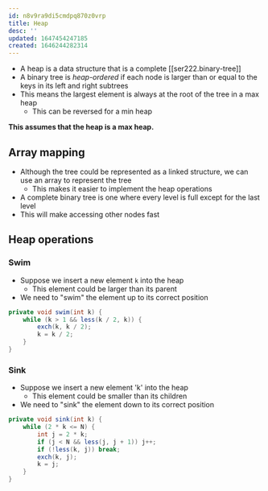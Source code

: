 ```yaml
---
id: n8v9ra9di5cmdpq870z0vrp
title: Heap
desc: ''
updated: 1647454247185
created: 1646244282314
---
```


- A heap is a data structure that is a complete [[ser222.binary-tree]]
- A binary tree is *heap-ordered* if each node is larger than or equal to the keys in its left and right subtrees
- This means the largest element is always at the root of the tree in a max heap
    - This can be reversed for a min heap

**This assumes that the heap is a max heap.**

## Array mapping

- Although the tree could be represented as a linked structure, we can use an array to represent the tree
    - This makes it easier to implement the heap operations
- A complete binary tree is one where every level is full except for the last level
- This will make accessing other nodes fast

## Heap operations

### Swim

- Suppose we insert a new element `k` into the heap
    - This element could be larger than its parent
- We need to "swim" the element up to its correct position

```java
private void swim(int k) {
    while (k > 1 && less(k / 2, k)) {
        exch(k, k / 2);
        k = k / 2;
    }
}
```

### Sink

- Suppose we insert a new element 'k' into the heap
    - This element could be smaller than its children
- We need to "sink" the element down to its correct position

```java
private void sink(int k) {
    while (2 * k <= N) {
        int j = 2 * k;
        if (j < N && less(j, j + 1)) j++;
        if (!less(k, j)) break;
        exch(k, j);
        k = j;
    }
}
```